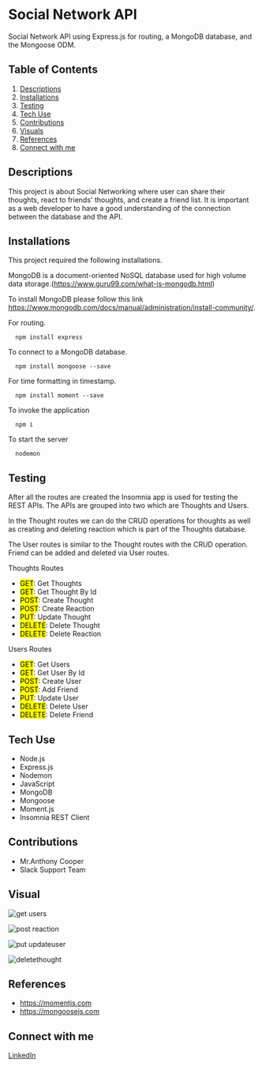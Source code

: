 # Social Network API
Social Network API using Express.js for routing, a MongoDB database, and the Mongoose ODM.

## Table of Contents

1. [Descriptions](#descriptions)
2. [Installations](#installations)
3. [Testing](#testing)
4. [Tech Use](#techUse)
5. [Contributions](#contribution)
6. [Visuals](#visuals)
7. [References](#references)
8. [Connect with me](#connect)


## Descriptions
This project is about Social Networking where user can share their thoughts, react to friends' thoughts, and create a friend list. It is important as a web developer to have a good understanding of the connection between the database and the API.


## Installations
This project required the following installations.  

MongoDB is a document-oriented NoSQL database used for high volume data storage.(https://www.guru99.com/what-is-mongodb.html)

To install MongoDB please follow this link https://www.mongodb.com/docs/manual/administration/install-community/.

For routing.
```pip
  npm install express
```

To connect to a MongoDB database.
```pip
  npm install mongoose --save
```

For time formatting in timestamp.
```pip
  npm install moment --save
```

To invoke the application
```pip
  npm i
```

To start the server
```pip
  nodemon
```

## Testing
After all the routes are created the Insomnia app is used for testing the REST APIs. The APIs are grouped into two which are Thoughts and Users. 

In the Thought routes we can do the CRUD operations for thoughts as well as creating and deleting reaction which is part of the Thoughts database.

The User routes is similar to the Thought routes with the CRUD operation. Friend can be added and deleted via User routes. 

Thoughts Routes
  * <mark>GET</mark>: Get Thoughts
  * <mark>GET</mark>: Get Thought By Id
  * <mark>POST</mark>: Create Thought
  * <mark>POST</mark>: Create Reaction
  * <mark>PUT</mark>: Update Thought
  * <mark>DELETE</mark>: Delete Thought
  * <mark>DELETE</mark>: Delete Reaction

Users Routes
  * <mark>GET</mark>: Get Users
  * <mark>GET</mark>: Get User By Id
  * <mark>POST</mark>: Create User
  * <mark>POST</mark>: Add Friend
  * <mark>PUT</mark>: Update User
  * <mark>DELETE</mark>: Delete User
  * <mark>DELETE</mark>: Delete Friend

## Tech Use
  * Node.js
  * Express.js
  * Nodemon
  * JavaScript
  * MongoDB
  * Mongoose
  * Moment.js
  * Insomnia REST Client

## Contributions
  * Mr.Anthony Cooper
  * Slack Support Team

## Visual


![get users](./images/getusers.png)

![post reaction](./images/postreaction.png)

![put updateuser](./images/put-updateuser.png)

![deletethought](./images/deletethought.png)


## References
  * https://momentjs.com
  * https://mongoosejs.com

## Connect with me
[LinkedIn](https://www.linkedin.com/in/sasima-patterson-866a441b7/)

